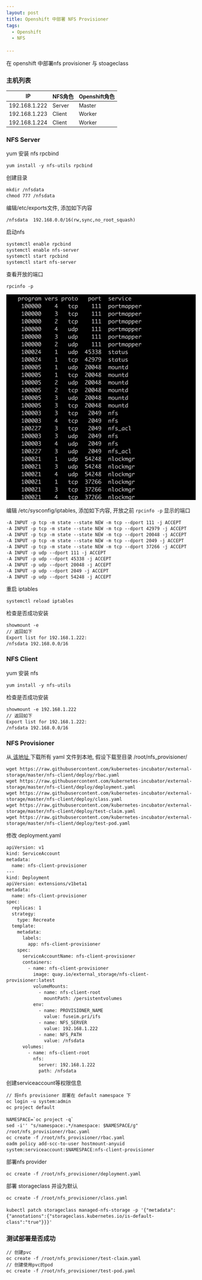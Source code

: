 ```yaml
---
layout: post
title: Openshift 中部署 NFS Provisioner
tags:
  - Openshift
  - NFS

---
```


在 openshift 中部署nfs provisioner 与 stoageclass

### 主机列表

|IP|NFS角色|Openshift角色|
|---|---|---|
|192.168.1.222|Server|Master|
|192.168.1.223|Client|Worker|
|192.168.1.224|Client|Worker|

### NFS Server 

yum 安装 nfs rpcbind

```
yum install -y nfs-utils rpcbind
```

创建目录

```
mkdir /nfsdata
chmod 777 /nfsdata
```

编辑/etc/exports文件, 添加如下内容

```
/nfsdata  192.168.0.0/16(rw,sync,no_root_squash)
```

启动nfs

```
systemctl enable rpcbind
systemctl enable nfs-server
systemctl start rpcbind
systemctl start nfs-server
```

查看开放的端口

```
rpcinfo -p
```

![](https://raw.githubusercontent.com/arugaki/arugaki.github.io/master/images/nfs_rpcinfo.jpg)

编辑 /etc/sysconfig/iptables, 添加如下内容, 开放之前 `rpcinfo -p` 显示的端口

```
-A INPUT -p tcp -m state --state NEW -m tcp --dport 111 -j ACCEPT
-A INPUT -p tcp -m state --state NEW -m tcp --dport 42979 -j ACCEPT
-A INPUT -p tcp -m state --state NEW -m tcp --dport 20048 -j ACCEPT
-A INPUT -p tcp -m state --state NEW -m tcp --dport 2049 -j ACCEPT
-A INPUT -p tcp -m state --state NEW -m tcp --dport 37266 -j ACCEPT
-A INPUT -p udp --dport 111 -j ACCEPT
-A INPUT -p udp --dport 45338 -j ACCEPT
-A INPUT -p udp --dport 20048 -j ACCEPT
-A INPUT -p udp --dport 2049 -j ACCEPT
-A INPUT -p udp --dport 54248 -j ACCEPT
```

重启 iptables

```
systemctl reload iptables
```

检查是否成功安装

```
showmount -e
// 返回如下
Export list for 192.168.1.222:
/nfsdata 192.168.0.0/16
```

### NFS Client

yum 安装 nfs

```
yum install -y nfs-utils
```

检查是否成功安装

```
showmount -e 192.168.1.222
// 返回如下
Export list for 192.168.1.222:
/nfsdata 192.168.0.0/16
```

### NFS Provisioner

从<a href="https://github.com/kubernetes-incubator/external-storage/tree/master/nfs-client/deploy"> 该地址 </a> 下载所有 yaml 文件到本地, 假设下载至目录 /root/nfs_provisioner/

```
wget https://raw.githubusercontent.com/kubernetes-incubator/external-storage/master/nfs-client/deploy/rbac.yaml
wget https://raw.githubusercontent.com/kubernetes-incubator/external-storage/master/nfs-client/deploy/deployment.yaml
wget https://raw.githubusercontent.com/kubernetes-incubator/external-storage/master/nfs-client/deploy/class.yaml
wget https://raw.githubusercontent.com/kubernetes-incubator/external-storage/master/nfs-client/deploy/test-claim.yaml
wget https://raw.githubusercontent.com/kubernetes-incubator/external-storage/master/nfs-client/deploy/test-pod.yaml

```
修改 deployment.yaml

```
apiVersion: v1
kind: ServiceAccount
metadata:
  name: nfs-client-provisioner
---
kind: Deployment
apiVersion: extensions/v1beta1
metadata:
  name: nfs-client-provisioner
spec:
  replicas: 1
  strategy:
    type: Recreate
  template:
    metadata:
      labels:
        app: nfs-client-provisioner
    spec:
      serviceAccountName: nfs-client-provisioner
      containers:
        - name: nfs-client-provisioner
          image: quay.io/external_storage/nfs-client-provisioner:latest
          volumeMounts:
            - name: nfs-client-root
              mountPath: /persistentvolumes
          env:
            - name: PROVISIONER_NAME
              value: fuseim.pri/ifs
            - name: NFS_SERVER
              value: 192.168.1.222
            - name: NFS_PATH
              value: /nfsdata
      volumes:
        - name: nfs-client-root
          nfs:
            server: 192.168.1.222
            path: /nfsdata
```

创建serviceaccount等权限信息

```
// 将nfs provisioner 部署在 default namespace 下
oc login -u system:admin
oc project default

NAMESPACE=`oc project -q`
sed -i'' "s/namespace:.*/namespace: $NAMESPACE/g" /root/nfs_provisioner/rbac.yaml
oc create -f /root/nfs_provisioner/rbac.yaml
oadm policy add-scc-to-user hostmount-anyuid system:serviceaccount:$NAMESPACE:nfs-client-provisioner
```

部署nfs provider

```
oc create -f /root/nfs_provisioner/deployment.yaml
```

部署 storageclass 并设为默认

```
oc create -f /root/nfs_provisioner/class.yaml

kubectl patch storageclass managed-nfs-storage -p '{"metadata": {"annotations":{"storageclass.kubernetes.io/is-default-class":"true"}}}'
```

### 测试部署是否成功

```
// 创建pvc
oc create -f /root/nfs_provisioner/test-claim.yaml
// 创建使用pvc的pod
oc create -f /root/nfs_provisioner/test-pod.yaml
```





